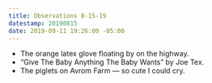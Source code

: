 ```yaml
---
title: Observations 8-15-19
datestamp: 20190815
date: 2019-09-11 19:26:00 -05:00
---
```


- The orange latex glove floating by on the highway.
- “Give The Baby Anything The Baby Wants” by Joe Tex.
- The piglets on Avrom Farm — so cute I could cry.
